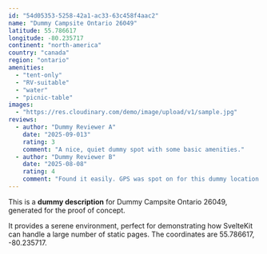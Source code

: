```yaml
---
id: "54d05353-5258-42a1-ac33-63c458f4aac2"
name: "Dummy Campsite Ontario 26049"
latitude: 55.786617
longitude: -80.235717
continent: "north-america"
country: "canada"
region: "ontario"
amenities:
  - "tent-only"
  - "RV-suitable"
  - "water"
  - "picnic-table"
images:
  - "https://res.cloudinary.com/demo/image/upload/v1/sample.jpg"
reviews:
  - author: "Dummy Reviewer A"
    date: "2025-09-013"
    rating: 3
    comment: "A nice, quiet dummy spot with some basic amenities."
  - author: "Dummy Reviewer B"
    date: "2025-08-08"
    rating: 4
    comment: "Found it easily. GPS was spot on for this dummy location."
---
```


This is a **dummy description** for Dummy Campsite Ontario 26049, generated for the proof of concept.

It provides a serene environment, perfect for demonstrating how SvelteKit can handle a large number of static pages. The coordinates are 55.786617, -80.235717.
